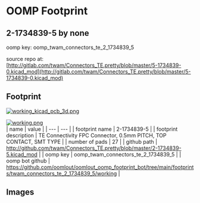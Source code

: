 # OOMP Footprint  
## 2-1734839-5  by none  
  
oomp key: oomp_twam_connectors_te_2_1734839_5  
  
source repo at: [http://gitlab.com/twam/Connectors_TE.pretty/blob/master/5-1734839-0.kicad_mod](http://gitlab.com/twam/Connectors_TE.pretty/blob/master/5-1734839-0.kicad_mod)  
## Footprint  
  
[![working_kicad_pcb_3d.png](working_kicad_pcb_3d_600.png)](working_kicad_pcb_3d.png)  
  
[![working.png](working_600.png)](working.png)  
| name | value | 
| --- | --- | 
| footprint name | 2-1734839-5 | 
| footprint description | TE Connectivity FPC Connector, 0.5mm PITCH, TOP CONTACT, SMT TYPE | 
| number of pads | 27 | 
| github path | http://github.com/twam/Connectors_TE.pretty/blob/master/2-1734839-5.kicad_mod | 
| oomp key | oomp_twam_connectors_te_2_1734839_5 | 
| oomp bot github | https://github.com/oomlout/oomlout_oomp_footprint_bot/tree/main/footprints/twam_connectors_te_2_1734839_5/working | 
## Images  
